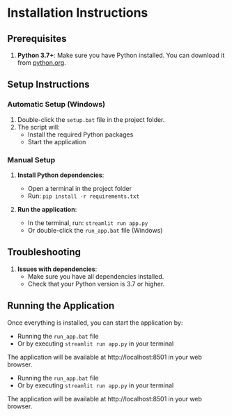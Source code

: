 # Installation Instructions

## Prerequisites

1. **Python 3.7+**: Make sure you have Python installed. You can download it from [python.org](https://www.python.org/downloads/).

## Setup Instructions

### Automatic Setup (Windows)

1. Double-click the `setup.bat` file in the project folder.
2. The script will:
   - Install the required Python packages
   - Start the application

### Manual Setup

1. **Install Python dependencies**:
   - Open a terminal in the project folder
   - Run: `pip install -r requirements.txt`

2. **Run the application**:
   - In the terminal, run: `streamlit run app.py`
   - Or double-click the `run_app.bat` file (Windows)

## Troubleshooting

1. **Issues with dependencies**:
   - Make sure you have all dependencies installed.
   - Check that your Python version is 3.7 or higher.

## Running the Application

Once everything is installed, you can start the application by:
- Running the `run_app.bat` file
- Or by executing `streamlit run app.py` in your terminal

The application will be available at http://localhost:8501 in your web browser.
- Running the `run_app.bat` file
- Or by executing `streamlit run app.py` in your terminal

The application will be available at http://localhost:8501 in your web browser.
